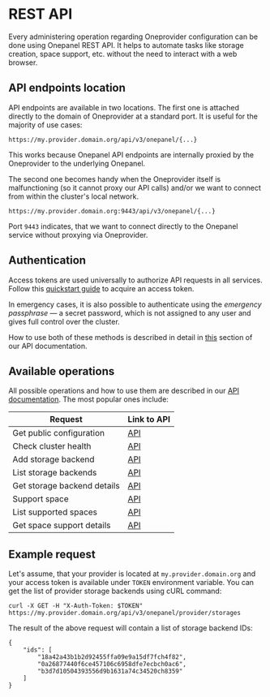 # REST API

Every administering operation regarding Oneprovider configuration can be done
using Onepanel REST API. It helps to automate tasks like storage creation, space
support, etc. without the need to interact with a web browser.

## API endpoints location

API endpoints are available in two locations. The first one is attached directly
to the domain of Oneprovider at a standard port. It is useful for the majority
of use cases:

```
https://my.provider.domain.org/api/v3/onepanel/{...}
```

This works because Onepanel API endpoints are internally proxied by the
Oneprovider to the underlying Onepanel.

The second one becomes handy when the Oneprovider itself is malfunctioning (so
it cannot proxy our API calls) and/or we want to connect from within the
cluster's local network.

```
https://my.provider.domain.org:9443/api/v3/onepanel/{...}
```

Port `9443` indicates, that we want to connect directly to the Onepanel service
without proxying via Oneprovider.

## Authentication

Access tokens are used universally to authorize API requests in all services.
Follow this [quickstart guide](../../../user-guide/tokens.md#access-token-quickstart)
to acquire an access token.

In emergency cases, it is also possible to authenticate using the *emergency
passphrase* — a secret password, which is not assigned to any user and gives
full control over the cluster.

How to use both of these methods is described in detail in
[this](https://onedata.org/#/home/api/latest/onepanel?anchor=section/Overview/Authentication)
section of our API documentation.

## Available operations

All possible operations and how to use them are described in our
[API documentation](https://onedata.org/#/home/api/latest/onepanel). The most
popular ones include:

| Request                     | Link to API                                                                                |
| --------------------------- | ------------------------------------------------------------------------------------------ |
| Get public configuration    | [API](https://onedata.org/#/home/api/latest/onepanel?anchor=operation/get_configuration)   |
| Check cluster health        | [API](https://onedata.org/#/home/api/latest/onepanel?anchor=operation/health)              |
| Add storage backend         | [API](https://onedata.org/#/home/api/latest/onepanel?anchor=operation/add_storage)         |
| List storage backends       | [API](https://onedata.org/#/home/api/latest/onepanel?anchor=operation/get_storages)        |
| Get storage backend details | [API](https://onedata.org/#/home/api/latest/onepanel?anchor=operation/get_storage_details) |
| Support space               | [API](https://onedata.org/#/home/api/latest/onepanel?anchor=operation/support_space)       |
| List supported spaces       | [API](https://onedata.org/#/home/api/latest/onepanel?anchor=operation/get_provider_spaces) |
| Get space support details   | [API](https://onedata.org/#/home/api/latest/onepanel?anchor=operation/get_space_details)   |

## Example request

Let's assume, that your provider is located at `my.provider.domain.org` and your
access token is available under `TOKEN` environment variable. You can get the
list of provider storage backends using cURL command:

```
curl -X GET -H "X-Auth-Token: $TOKEN" https://my.provider.domain.org/api/v3/onepanel/provider/storages
```

The result of the above request will contain a list of storage backend IDs:

```
{
    "ids": [
        "18a42a43b1b2d92455ffa09e9a15df7fch4f82",
        "0a26877440f6ce457106c6958dfe7ecbch0ac6",
        "b3d7d10504393556d9b1631a74c34520ch8359"
    ]
}
```
